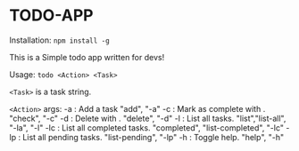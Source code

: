 # TODO-APP
    
Installation:
    `npm install -g `

This is a Simple todo app written for devs!

Usage:
    `todo <Action> <Task>`
    
`<Task>` is a task string.

`<Action>` args: 
    -a  : Add a task <task>
          "add", "-a"
    -c  : Mark <task> as complete with <task number>.
          "check", "-c"
    -d  : Delete <task> with <task number>.
          "delete", "-d"
    -l  : List all tasks.
          "list","list-all", "-la", "-l"
    -lc : List all completed tasks. 
          "completed", "list-completed", "-lc"
    -lp : List all pending tasks.
          "list-pending", "-lp"
    -h  : Toggle help.
          "help", "-h"